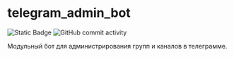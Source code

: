 # telegram_admin_bot

![Static Badge](https://img.shields.io/badge/Python-%3E%3D3.10-yellow?style=flat-square)
![GitHub commit activity](https://img.shields.io/github/commit-activity/m/ke46138/Telegram_admin_bot?style=flat-square&color=2a5c03)

Модульный бот для администрирования групп и каналов в телеграмме.